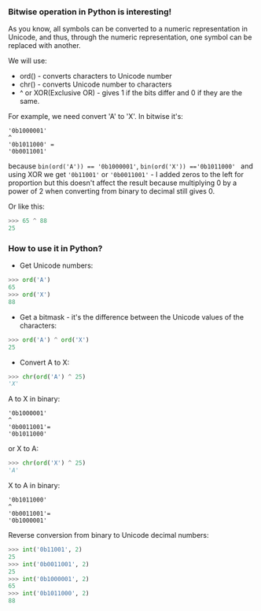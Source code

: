 ### Bitwise operation in Python is interesting! 
As you know, all symbols can be converted to a numeric representation in Unicode, and thus, through the numeric representation, one symbol can be replaced with another.

We will use:

- ord() - converts characters to Unicode number
- chr() - converts Unicode number to characters 
- ^ or XOR(Exclusive OR)  - gives 1 if the bits differ and 0 if they are the same.

For example, we need convert 'A' to 'X'. In bitwise it's:
```
'0b1000001'
^
'0b1011000' =
'0b0011001'
```
because ```bin(ord('A')) == '0b1000001'```, ```bin(ord('X')) =='0b1011000' ``` and using XOR we get ```'0b11001'``` or ```'0b0011001'``` - I added zeros to the left for proportion but this doesn't affect the result because multiplying 0 by a power of 2 when converting from binary to decimal still gives 0.

Or like this:

```python
>>> 65 ^ 88
25
```

### How to use it in Python?

- Get Unicode numbers:

```python
>>> ord('A')
65
>>> ord('X')
88
```

- Get a bitmask - it's the difference between the Unicode values of the characters:
```python
>>> ord('A') ^ ord('X')
25
```

- Convert A to X:

```python
>>> chr(ord('A') ^ 25)
'X'
```
A to X in binary:
```
'0b1000001'
^
'0b0011001'=
'0b1011000'
```

or X to A:
```python
>>> chr(ord('X') ^ 25)
'A'
```

X to A in binary:
```
'0b1011000'
^
'0b0011001'=
'0b1000001'
```

Reverse conversion from binary to Unicode decimal numbers:

```python
>>> int('0b11001', 2)
25
>>> int('0b0011001', 2)
25
>>> int('0b1000001', 2)
65
>>> int('0b1011000', 2)
88
```


